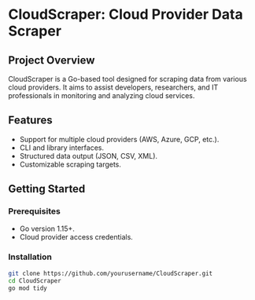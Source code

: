 # CloudScraper: Cloud Provider Data Scraper

## Project Overview
CloudScraper is a Go-based tool designed for scraping data from various cloud providers. It aims to assist developers, researchers, and IT professionals in monitoring and analyzing cloud services.

## Features
- Support for multiple cloud providers (AWS, Azure, GCP, etc.).
- CLI and library interfaces.
- Structured data output (JSON, CSV, XML).
- Customizable scraping targets.

## Getting Started

### Prerequisites
- Go version 1.15+.
- Cloud provider access credentials.

### Installation
```bash
git clone https://github.com/yourusername/CloudScraper.git
cd CloudScraper
go mod tidy
